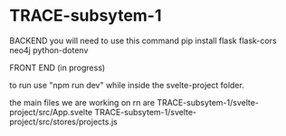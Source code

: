 # TRACE-subsytem-1

BACKEND
you will need to use this command
pip install flask flask-cors neo4j python-dotenv



FRONT END (in progress)

to run use "npm run dev" while inside the svelte-project folder.

the main files we are working on rn are
TRACE-subsytem-1/svelte-project/src/App.svelte
TRACE-subsytem-1/svelte-project/src/stores/projects.js
